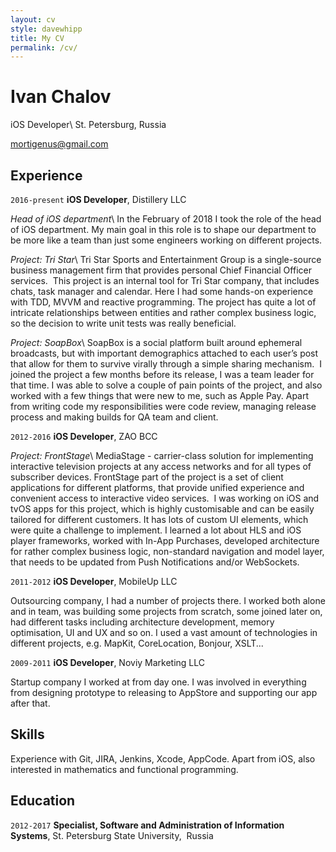 ```yaml
---
layout: cv
style: davewhipp 
title: My CV
permalink: /cv/
---
```

# Ivan Chalov
iOS Developer\\
St. Petersburg, Russia

<div id="webaddress">
<a href="mailto:mortigenus@gmail.com">mortigenus@gmail.com</a>
</div>

## Experience

`2016-present`
__iOS Developer__, Distillery LLC


_Head of iOS department_\\
In the February of 2018 I took the role of the head of iOS department. My main goal in this role is to shape our department to be more like a team than just some engineers working on different projects.

_Project: Tri Star_\\
Tri Star Sports and Entertainment Group is a single-source business management firm that provides personal Chief Financial Officer services. 
This project is an internal tool for Tri Star company, that includes chats, task manager and calendar. Here I had some hands-on experience with TDD, MVVM and reactive programming. The project has quite a lot of intricate relationships between entities and rather complex business logic, so the decision to write unit tests was really beneficial.

_Project: SoapBox_\\
SoapBox is a social platform built around ephemeral broadcasts, but with important demographics attached to each user’s post that allow for them to survive virally through a simple sharing mechanism. 
I joined the project a few months before its release, I was a team leader for that time. I was able to solve a couple of pain points of the project, and also worked with a few things that were new to me, such as Apple Pay. Apart from writing code my responsibilities were code review, managing release process and making builds for QA team and client.


`2012-2016`
__iOS Developer__, ZAO BCC


_Project: FrontStage_\\
MediaStage - carrier-class solution for implementing interactive television projects at any access networks and for all types of subscriber devices. FrontStage part of the project is a set of client applications for different platforms, that provide unified experience and convenient access to interactive video services. 
I was working on iOS and tvOS apps for this project, which is highly customisable and can be easily tailored for different customers. It has lots of custom UI elements, which were quite a challenge to implement. I learned a lot about HLS and iOS player frameworks, worked with In-App Purchases, developed architecture for rather complex business logic, non-standard navigation and model layer, that needs to be updated from Push Notifications and/or WebSockets.
 

`2011-2012`
__iOS Developer__, MobileUp LLC


Outsourcing company, I had a number of projects there. I worked both alone and in team, was building some projects from scratch, some joined later on, had different tasks including architecture development, memory optimisation, UI and UX and so on. I used a vast amount of technologies in different projects, e.g. MapKit, CoreLocation, Bonjour, XSLT...


`2009-2011`
__iOS Developer__, Noviy Marketing LLC


Startup company I worked at from day one. I was involved in everything from designing prototype to releasing to AppStore and supporting our app after that.

## Skills

Experience with Git, JIRA, Jenkins, Xcode, AppCode.
Apart from iOS, also interested in mathematics and functional programming.

## Education 

`2012-2017`
__Specialist, Software and Administration of Information Systems__, St. Petersburg State University, 
Russia


<!-- Last updated: April 2019 -->

